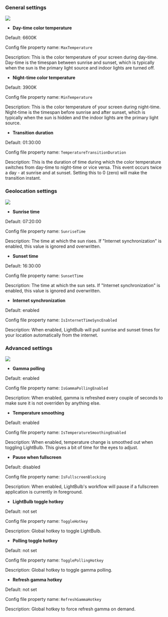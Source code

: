 ### General settings

![](http://tyrrrz.me/Projects/LightBulb/1.png)

- **Day-time color temperature**

Default: 6600K

Config file property name: `MaxTemperature`

Description: This is the color temperature of your screen during day-time. Day-time is the timespan between sunrise and sunset, which is typically when the sun is the primary light source and indoor lights are turned off.

- **Night-time color temperature**

Default: 3900K

Config file property name: `MinTemperature`

Description: This is the color temperature of your screen during night-time. Night-time is the timespan before sunrise and after sunset, which is typically when the sun is hidden and the indoor lights are the primary light source.

- **Transition duration**

Default: 01:30:00

Config file property name: `TemperatureTransitionDuration`

Description: This is the duration of time during which the color temperature switches from day-time to night-time or vice versa. This event occurs twice a day - at sunrise and at sunset. Setting this to 0 (zero) will make the transition instant.

### Geolocation settings

![](http://tyrrrz.me/Projects/LightBulb/2.png)

- **Sunrise time**

Default: 07:20:00

Config file property name: `SunriseTime`

Description: The time at which the sun rises. If "Internet synchronization" is enabled, this value is ignored and overwritten.

- **Sunset time**

Default: 16:30:00

Config file property name: `SunsetTime`

Description: The time at which the sun sets. If "Internet synchronization" is enabled, this value is ignored and overwritten.

- **Internet synchronization**

Default: enabled

Config file property name: `IsInternetTimeSyncEnabled`

Description: When enabled, LightBulb will pull sunrise and sunset times for your location automatically from the internet.

### Advanced settings

![](http://tyrrrz.me/Projects/LightBulb/3.png)

- **Gamma polling**

Default: enabled

Config file property name: `IsGammaPollingEnabled`

Description: When enabled, gamma is refreshed every couple of seconds to make sure it is not overriden by anything else.

- **Temperature smoothing**

Default: enabled

Config file property name: `IsTemperatureSmoothingEnabled`

Description: When enabled, temperature change is smoothed out when toggling LightBulb. This gives a bit of time for the eyes to adjust.

- **Pause when fullscreen**

Default: disabled

Config file property name: `IsFullscreenBlocking`

Description: When enabled, LightBulb's workflow will pause if a fullscreen application is currently in foreground.

- **LightBulb toggle hotkey**

Default: not set

Config file property name: `ToggleHotkey`

Description: Global hotkey to toggle LightBulb.

- **Polling toggle hotkey**

Default: not set

Config file property name: `TogglePollingHotkey`

Description: Global hotkey to toggle gamma polling.

- **Refresh gamma hotkey**

Default: not set

Config file property name: `RefreshGammaHotkey`

Description: Global hotkey to force refresh gamma on demand.